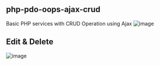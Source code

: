 ## php-pdo-oops-ajax-crud
Basic PHP services with CRUD Operation using Ajax
![image](https://cloud.githubusercontent.com/assets/10487510/23207434/4d5d86d0-f917-11e6-902e-12c65ef62642.png)

## Edit & Delete

![image](https://cloud.githubusercontent.com/assets/10487510/23207565/b50f02d6-f917-11e6-9551-f71373552068.png)

